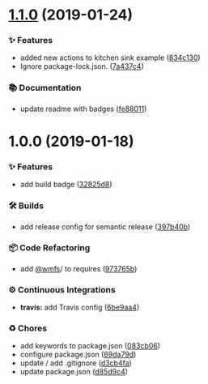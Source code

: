 # [1.1.0](https://github.com/wmfs/cardscript-examples/compare/v1.0.0...v1.1.0) (2019-01-24)


### ✨ Features

* added new actions to kitchen sink example ([834c130](https://github.com/wmfs/cardscript-examples/commit/834c130))
* Ignore package-lock.json. ([7a437c4](https://github.com/wmfs/cardscript-examples/commit/7a437c4))


### 📚 Documentation

* update readme with badges ([fe88011](https://github.com/wmfs/cardscript-examples/commit/fe88011))

# 1.0.0 (2019-01-18)


### ✨ Features

* add build badge ([32825d8](https://github.com/wmfs/cardscript-examples/commit/32825d8))


### 🛠 Builds

* add release config for semantic release ([397b40b](https://github.com/wmfs/cardscript-examples/commit/397b40b))


### 📦 Code Refactoring

* add [@wmfs](https://github.com/wmfs)/ to requires ([973765b](https://github.com/wmfs/cardscript-examples/commit/973765b))


### ⚙️ Continuous Integrations

* **travis:** add Travis config ([6be9aa4](https://github.com/wmfs/cardscript-examples/commit/6be9aa4))


### ♻️ Chores

* add keywords to package.json ([083cb06](https://github.com/wmfs/cardscript-examples/commit/083cb06))
* configure package.json ([69da79d](https://github.com/wmfs/cardscript-examples/commit/69da79d))
* update / add .gitignore ([d3cb4fa](https://github.com/wmfs/cardscript-examples/commit/d3cb4fa))
* update package.json ([d85d9c4](https://github.com/wmfs/cardscript-examples/commit/d85d9c4))
